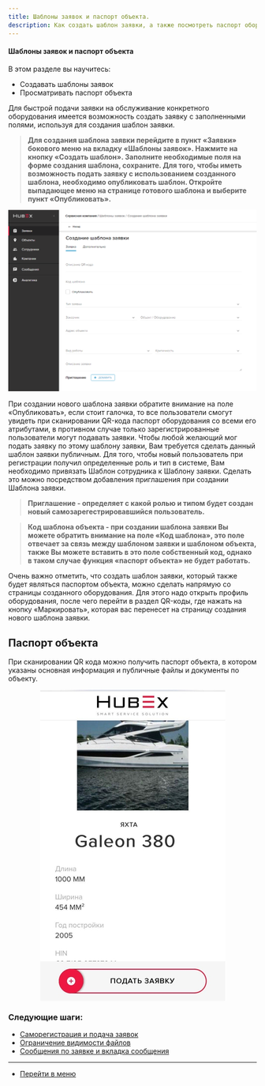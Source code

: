 ```yaml
---
title: Шаблоны заявок и паспорт объекта.
description: Как создать шаблон заявки, а также посмотреть паспорт оборудования в системе HubEx?
---
```


<!-- Yandex.Metrika counter -->
<script type="text/javascript" >
   (function(m,e,t,r,i,k,a){m[i]=m[i]||function(){(m[i].a=m[i].a||[]).push(arguments)};
   m[i].l=1*new Date();k=e.createElement(t),a=e.getElementsByTagName(t)[0],k.async=1,k.src=r,a.parentNode.insertBefore(k,a)})
   (window, document, "script", "https://mc.yandex.ru/metrika/tag.js", "ym");
   ym('{{ site.yandex_metric }}', "init", {
        id:'{{ site.yandex_metric }}',
        clickmap:true,
        trackLinks:true,
        accurateTrackBounce:true,
        webvisor:true
   });
</script>
<noscript><div><img src="https://mc.yandex.ru/watch/'{{ site.yandex_metric }}'" style="position:absolute; left:-9999px;" alt="" /></div></noscript>
<!-- /Yandex.Metrika counter -->

#### Шаблоны заявок и паспорт объекта
В этом разделе вы научитесь:
- Создавать шаблоны заявок
- Просматривать паспорт объекта

Для быстрой подачи заявки на обслуживание конкретного оборудования имеется возможность создать заявку с заполненными полями, используя для создания шаблон заявки.
>**Для создания шаблона заявки перейдите в пункт «Заявки» бокового меню на вкладку «Шаблоны заявок». Нажмите на кнопку «Создать шаблон». Заполните необходимые поля на форме создания шаблона, сохраните.
Для того, чтобы иметь возможность подать заявку с использованием созданного шаблона, необходимо опубликовать шаблон. Откройте выпадающее меню на странице готового шаблона и выберите пункт «Опубликовать».**

![templt1.png](/attachments/images/ru/CreatingTickTemplates/templt1.png)

При создании нового шаблона заявки обратите внимание на поле «Опубликовать», если стоит галочка, то все пользователи смогут увидеть при сканировании QR-кода паспорт оборудования со всеми его атрибутами, в противном случае только зарегистрированные пользователи могут подавать заявки. Чтобы любой желающий мог подать заявку по этому шаблону заявки, Вам требуется сделать данный шаблон заявки публичным. Для того, чтобы новый пользователь при регистрации получил определенные роль и тип в системе, Вам необходимо привязать Шаблон сотрудника к Шаблону заявки. Сделать это можно посредством добавления приглашения при создании Шаблона заявки.

>**Приглашение - определяет с какой ролью и типом будет создан новый самозарегестрировавшийся пользователь.**

>**Код шаблона объекта -  при создании шаблона заявки Вы можете обратить внимание на поле «Код шаблона», это поле отвечает за связь между шаблоном заявки и шаблоном объекта, также Вы можете вставить в это поле собственный код, однако в таком случае функция «паспорт объекта» не будет работать.**

Очень важно отметить, что создать шаблон заявки, который также будет являться паспортом объекта, можно сделать напрямую со страницы созданного оборудования. Для этого надо открыть профиль оборудования, после чего перейти в раздел QR-коды, где нажать на кнопку «Маркировать», которая вас перенесет на страницу создания нового шаблона заявки. 

## Паспорт объекта
При сканировании QR кода можно получить паспорт объекта, в котором указаны основная информация и публичные файлы и документы по объекту.

<div>
  <img  style="margin: 0 auto; display: block; max-width: 100%;" src="/attachments/images/ru/CreatingTickTemplates/templt2.jpg" />
</div>



### Следующие шаги:
- [Саморегистрация и подача заявок](./SelfRegister.md)
- [Ограничение видимости файлов](./ViewRestriction.md)
- [Сообщения по заявке и вкладка сообщения](./Messages.md)


___
- [Перейти в меню](http://wiki.hubex.ru)
